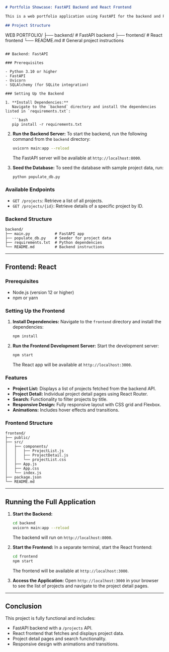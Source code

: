 ```md
# Portfolio Showcase: FastAPI Backend and React Frontend

This is a web portfolio application using FastAPI for the backend and React for the frontend. The application displays a list of projects with individual detail pages.

## Project Structure

```
WEB PORTFOLIO/
├── backend/   # FastAPI backend
├── frontend/  # React frontend
└── README.md  # General project instructions
```

## Backend: FastAPI

### Prerequisites

- Python 3.10 or higher
- FastAPI
- Uvicorn
- SQLAlchemy (for SQLite integration)

### Setting Up the Backend

1. **Install Dependencies:**
   Navigate to the `backend` directory and install the dependencies listed in `requirements.txt`:

   ```bash
   pip install -r requirements.txt
   ```

2. **Run the Backend Server:**
   To start the backend, run the following command from the `backend` directory:

   ```bash
   uvicorn main:app --reload
   ```

   The FastAPI server will be available at `http://localhost:8000`.

3. **Seed the Database:**
   To seed the database with sample project data, run:

   ```bash
   python populate_db.py
   ```

### Available Endpoints

- `GET /projects`: Retrieve a list of all projects.
- `GET /projects/{id}`: Retrieve details of a specific project by ID.

### Backend Structure

```
backend/
├── main.py           # FastAPI app
├── populate_db.py    # Seeder for project data
├── requirements.txt  # Python dependencies
└── README.md         # Backend instructions
```

---

## Frontend: React

### Prerequisites

- Node.js (version 12 or higher)
- npm or yarn

### Setting Up the Frontend

1. **Install Dependencies:**
   Navigate to the `frontend` directory and install the dependencies:

   ```bash
   npm install
   ```

2. **Run the Frontend Development Server:**
   Start the development server:

   ```bash
   npm start
   ```

   The React app will be available at `http://localhost:3000`.

### Features

- **Project List:** Displays a list of projects fetched from the backend API.
- **Project Detail:** Individual project detail pages using React Router.
- **Search:** Functionality to filter projects by title.
- **Responsive Design:** Fully responsive layout with CSS grid and Flexbox.
- **Animations:** Includes hover effects and transitions.

### Frontend Structure

```
frontend/
├── public/
├── src/
│   ├── components/
│   │   ├── ProjectList.js
│   │   ├── ProjectDetail.js
│   │   └── projectList.css
│   ├── App.js
│   ├── App.css
│   └── index.js
├── package.json
└── README.md
```

---

## Running the Full Application

1. **Start the Backend:**
   ```bash
   cd backend
   uvicorn main:app --reload
   ```
   The backend will run on `http://localhost:8000`.

2. **Start the Frontend:**
   In a separate terminal, start the React frontend:

   ```bash
   cd frontend
   npm start
   ```
   The frontend will be available at `http://localhost:3000`.

3. **Access the Application:**
   Open `http://localhost:3000` in your browser to see the list of projects and navigate to the project detail pages.

---

## Conclusion

This project is fully functional and includes:

- FastAPI backend with a `/projects` API.
- React frontend that fetches and displays project data.
- Project detail pages and search functionality.
- Responsive design with animations and transitions.
```